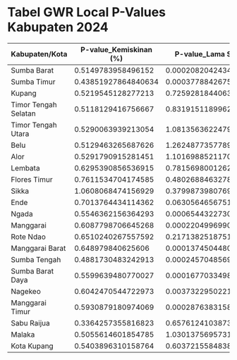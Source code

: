 # Tabel GWR Local P-Values Kabupaten 2024

|Kabupaten/Kota      |P-value_Kemiskinan (%)|P-value_Lama Sekolah  |P-value_IPM        |P-value_Kepadatan    |P-value_Air Minum (%)|P-value_Sanitasi (%)|P-value_Nakes/Kepadatan|P-value_Penolong Medis(%)|P-value_Wasting(%)   |P-value_diberi ASI (%)|
|--------------------|----------------------|----------------------|-------------------|---------------------|---------------------|--------------------|-----------------------|-------------------------|---------------------|----------------------|
|Sumba Barat         |0.5149783958496152    |0.00020820424342027355|0.24671854585332587|0.04896346078154934  |0.3096662170223635   |0.5137926671017208  |0.8650151434603903     |0.01765882704495303      |0.15593534599792636  |0.6769382303336342    |
|Sumba Timur         |0.43851927864840634   |0.0003778842675395966 |0.3564845792174062 |0.04021250397475984  |0.29746124100427096  |0.5728141142522352  |0.8238188242345613     |0.024384544098299155     |0.1094274118667028   |0.5919880932161452    |
|Kupang              |0.5219545128277213    |0.7259281844063111    |1.0788241938961836 |1.3347424496278624   |0.05134194620305532  |0.31269776706204333 |0.6800711623460263     |0.94978811650238         |0.01838812334124318  |1.256287003443244     |
|Timor Tengah Selatan|0.5118129416756667    |0.8319151189962909    |0.9863591620256741 |1.361376145266774    |0.04459964869280275  |0.326634075897955   |0.6870056386451837     |0.9043651494587448       |0.05042599270473236  |1.1840150813735002    |
|Timor Tengah Utara  |0.5290063939213054    |1.0813563622479736    |1.0396646132953935 |1.4134694361357107   |0.0371338559422939   |0.4485152883292335  |0.8103927447492941     |0.8300578146666227       |0.08712714771345831  |1.0540582177041413    |
|Belu                |0.5129463265687626    |1.2624877357789182    |1.052029867705247  |1.2749042567089142   |0.03296845197185816  |0.5478711621035112  |0.8714751795424207     |0.7710438171364169       |0.12941375820669632  |0.9668803063559106    |
|Alor                |0.5291790915281451    |1.1016988521170912    |1.480007329172958  |0.6339832471820426   |0.024469601521913575 |1.185681389456644   |1.2512422150105107     |0.6159995494220172       |0.11012194222475002  |0.721127317014854     |
|Lembata             |0.6295390856536915    |0.7815698001262328    |0.9253704201487822 |0.2643613934556521   |0.033227013509659176 |1.3185756733323397  |1.3661421501318158     |0.5594548338194334       |0.04760645616504566  |0.63009372935251      |
|Flores Timur        |0.7611534704174585    |0.4802688463278544    |0.35705251539266514|0.0636332590576113   |0.08676911347096539  |0.8039288769888898  |0.9089907461199975     |0.4766964569898432       |0.04663323512209028  |0.5460232397816702    |
|Sikka               |1.0608068474156929    |0.379987398076985     |0.03841320156318273|0.0020393792480611905|1.2655617504168344   |0.4105979459966337  |0.1264642577556545     |0.49581657495059306      |0.2504938417460403   |0.8949823770053444    |
|Ende                |0.7013764434114362    |0.06305646567513234   |0.29398185251032527|0.0014840566884049   |0.40853396073879145  |0.3106765952698378  |0.14666849579168473    |1.3935730201243262       |0.581597081286443    |0.5756665537025216    |
|Ngada               |0.5546362156364293    |0.0006544322730405172 |0.8491657935979062 |0.012042929657899215 |0.28656302724153326  |0.45529932124241734 |0.6061118443751835     |0.10107509732064424      |0.3145862554870146   |0.4970636779711819    |
|Manggarai           |0.6087798706645268    |0.00022049969906190459|0.48593393913311966|0.018056010244672294 |0.28237001718124977  |0.45017946062643377 |0.7075434522180803     |0.044800445589543325     |0.3289580650648387   |0.5747932555405907    |
|Rote Ndao           |0.6510240267557592    |0.21713825187515845   |1.4217534796959597 |1.0139332316428111   |0.13959550309120994  |0.213661028666714   |0.7934534892188227     |1.234923108376862        |0.0003048309377960967|1.325402630389173     |
|Manggarai Barat     |0.648979840625606     |0.00013745044803203932|0.3380520295886672 |0.023696149501366115 |0.2873985998380413   |0.4496363150370386  |0.7625297205816943     |0.029353574014842843     |0.33053546057510386  |0.6508519315879036    |
|Sumba Tengah        |0.4881730483242913    |0.0002457048569937115 |0.2766757316409415 |0.045859319502603246 |0.30487952891826897  |0.5299802112505315  |0.8526964569794164     |0.01930390597174425      |0.14047997997018458  |0.6449603085068684    |
|Sumba Barat Daya    |0.5599639480770027    |0.00016770334985605206|0.23710769660738096|0.04543371621125891  |0.310842557272212    |0.4860453997321814  |0.857807819054436      |0.017826856628677        |0.1964546761506224   |0.6878108129957596    |
|Nagekeo             |0.6042470544722973    |0.0037322950221787554 |1.199846707723025  |0.004178656714805662 |0.28753003310411895  |0.4172442754657717  |0.3784572226349804     |0.4784325716851653       |0.4655148464385349   |0.5221170573945466    |
|Manggarai Timur     |0.5930879180974069    |0.0002876383158173512 |0.5623165534231169 |0.01645478770261488  |0.28502462754055713  |0.45087130256324237 |0.6845846908834924     |0.054379954380888385     |0.3250688131087004   |0.546793972276964     |
|Sabu Raijua         |0.3364257355816823    |0.6576124103873043    |0.8981948470941653 |0.14117865318458545  |1.1024376424309887   |1.2884073348618672  |0.6829837550885194     |1.0708559531426232       |0.0011743665576667839|0.8715953727868786    |
|Malaka              |0.5055614601854785    |1.0301375695731403    |0.9296149993241066 |1.4736727254535351   |0.038742386689866404 |0.38729308353840985 |0.7428451794409918     |0.8384420978230405       |0.13879818897506002  |1.06986847994744      |
|Kota Kupang         |0.5403896310158764    |0.6037215584838409    |1.2049985849249574 |1.3037652194550575   |0.06471339251141939  |0.2970761561446911  |0.6902745340411732     |1.0119624288604516       |0.005367547973120335 |1.3458813125043676    |
